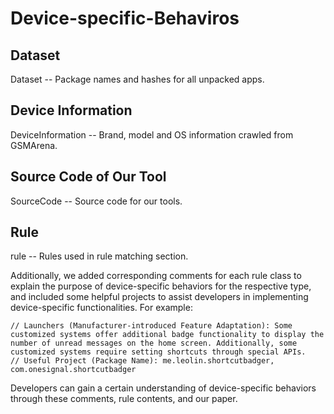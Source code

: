 # Device-specific-Behaviros
## Dataset
Dataset -- Package names and hashes for all unpacked apps.

## Device Information
DeviceInformation -- Brand, model and OS information crawled from GSMArena.

## Source Code of Our Tool
SourceCode -- Source code for our tools.

## Rule
rule -- Rules used in rule matching section.

Additionally, we added corresponding comments for each rule class to explain the purpose of device-specific behaviors for the respective type, and included some helpful projects to assist developers in implementing device-specific functionalities. For example:

```
// Launchers (Manufacturer-introduced Feature Adaptation): Some customized systems offer additional badge functionality to display the number of unread messages on the home screen. Additionally, some customized systems require setting shortcuts through special APIs.
// Useful Project (Package Name): me.leolin.shortcutbadger, com.onesignal.shortcutbadger
```

Developers can gain a certain understanding of device-specific behaviors through these comments, rule contents, and our paper.